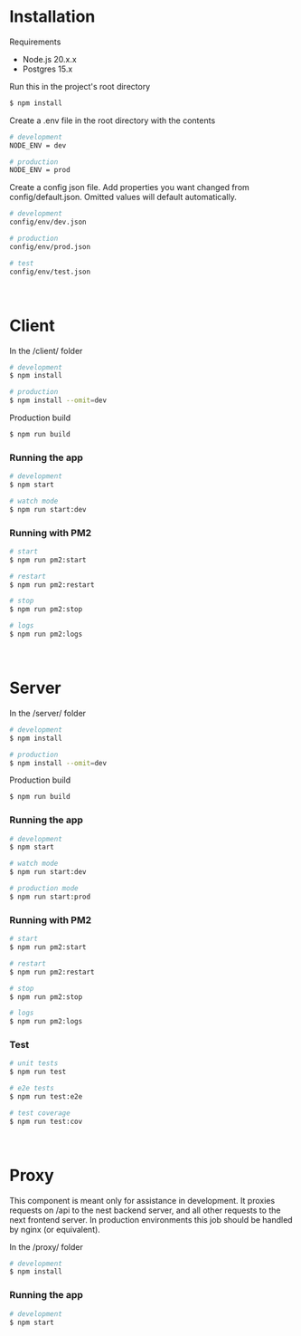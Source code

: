 # Installation

Requirements
- Node.js 20.x.x   
- Postgres 15.x

Run this in the project's root directory
```bash
$ npm install
```

Create a .env file in the root directory with the contents
```bash
# development
NODE_ENV = dev

# production
NODE_ENV = prod
```

Create a config json file. Add properties you want changed from config/default.json. Omitted values will default automatically.
```bash
# development
config/env/dev.json

# production
config/env/prod.json

# test
config/env/test.json
```

&nbsp;





# Client

In the /client/ folder
```bash
# development
$ npm install

# production
$ npm install --omit=dev
```

Production build
```bash
$ npm run build
```

### Running the app

```bash
# development
$ npm start

# watch mode
$ npm run start:dev
```

### Running with PM2

```bash
# start
$ npm run pm2:start

# restart
$ npm run pm2:restart

# stop
$ npm run pm2:stop

# logs
$ npm run pm2:logs
```

&nbsp;





# Server

In the /server/ folder
```bash
# development
$ npm install

# production
$ npm install --omit=dev
```

Production build
```bash
$ npm run build
```

### Running the app

```bash
# development
$ npm start

# watch mode
$ npm run start:dev

# production mode
$ npm run start:prod
```

### Running with PM2

```bash
# start
$ npm run pm2:start

# restart
$ npm run pm2:restart

# stop
$ npm run pm2:stop

# logs
$ npm run pm2:logs
```

### Test

```bash
# unit tests
$ npm run test

# e2e tests
$ npm run test:e2e

# test coverage
$ npm run test:cov
```

&nbsp;





# Proxy

This component is meant only for assistance in development. It proxies requests on /api to the nest backend server, and all other requests to the next frontend server. In production environments this job should be handled by nginx (or equivalent).

In the /proxy/ folder
```bash
# development
$ npm install
```

### Running the app

```bash
# development
$ npm start
```